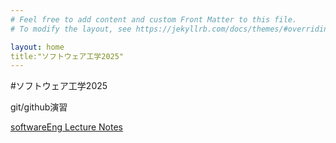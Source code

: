```yaml
---
# Feel free to add content and custom Front Matter to this file.
# To modify the layout, see https://jekyllrb.com/docs/themes/#overriding-theme-defaults

layout: home
title:"ソフトウェア工学2025"
---
```


#ソフトウェア工学2025

git/github演習

[softwareEng Lecture Notes](softwareEng2025.md)